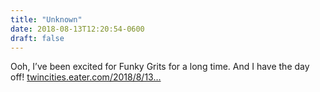 ```yaml
---
title: "Unknown"
date: 2018-08-13T12:20:54-0600
draft: false
---
```


Ooh, I’ve been excited for Funky Grits for a long time. And I have the day off!
[twincities.eater.com/2018/8/13…](https://twincities.eater.com/2018/8/13/17683582/funky-grits-goes-live-minneapolis)
